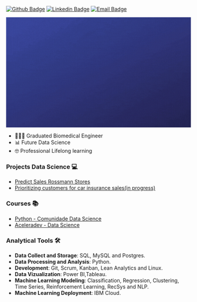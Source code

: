 [![Github Badge](https://img.shields.io/badge/-Github-000?style=flat-square&logo=Github&logoColor=white&link=https://github.com/brunalimap)](https://github.com/brunalimap)
[![Linkedin Badge](https://img.shields.io/badge/-LinkedIn-blue?style=flat-square&logo=Linkedin&logoColor=white&link=https://www.linkedin.com/in/brunalimap/)](https://www.linkedin.com/in/brunalimap/)
[![Email Badge](https://img.shields.io/badge/email-brunapereira%40geb.inatel.br-red)](brunapereira@geb.inatel.br)


<img align="center" height="300" width="900"  src="https://github.com/brunalimap/brunalimap/blob/main/img/img02.gif">

- 👩🏻‍🎓 Graduated Biomedical Engineer 
-  📊 Future Data Science 
-  🤓 Professional Lifelong learning 

### Projects Data Science 💻
- [Predict Sales Rossmann Stores](https://github.com/brunalimap/DataScience_em_Producao)
- [Prioritizing customers for car insurance sales(in progress)](https://github.com/brunalimap/health_insurance_cross_sell)

### Courses 📚
- [Python - Comunidade Data Science](https://github.com/brunalimap/house_rocket)
- [Aceleradev - Data Science](https://github.com/brunalimap/AceleraDev_DataScience)


### Analytical Tools 🛠️
- <b>Data Collect and Storage</b>: SQL, MySQL and Postgres. 
- <b>Data Processing and Analysis</b>: Python.
- <b>Development</b>: Git, Scrum, Kanban, Lean Analytics and Linux.
- <b>Data Vizualization</b>: Power BI,Tableau. 
- <b>Machine Learning Modeling</b>: Classification, Regression, Clustering, Time Series, Reinforcement Learning, RecSys and NLP.
- <b>Machine Learning Deployment</b>: IBM Cloud.









